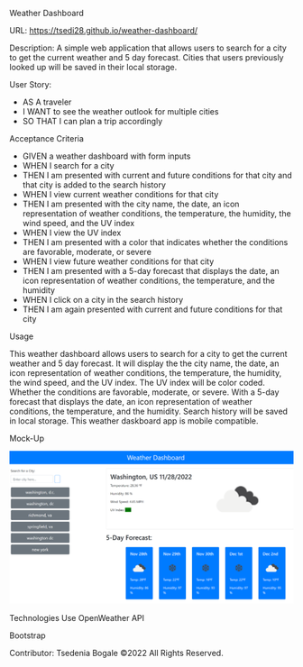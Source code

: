 Weather Dashboard

URL: https://tsedi28.github.io/weather-dashboard/

Description:
A simple web application that allows users to search for a city to get the current weather and 5 day forecast. Cities that users previously looked up will be saved in their local storage.

User Story:
- AS A traveler
- I WANT to see the weather outlook for multiple cities
- SO THAT I can plan a trip accordingly


Acceptance Criteria

- GIVEN a weather dashboard with form inputs
- WHEN I search for a city
- THEN I am presented with current and future conditions for that city and that city is added to the search history
- WHEN I view current weather conditions for that city
- THEN I am presented with the city name, the date, an icon representation of weather conditions, the temperature, the humidity, the wind speed, and the UV index
- WHEN I view the UV index
- THEN I am presented with a color that indicates whether the conditions are favorable, moderate, or severe
- WHEN I view future weather conditions for that city
- THEN I am presented with a 5-day forecast that displays the date, an icon representation of weather conditions, the temperature, and the humidity
- WHEN I click on a city in the search history
- THEN I am again presented with current and future conditions for that city

Usage

This weather dashboard allows users to search for a city to get the current weather and 5 day forecast.
It will display the the city name, the date, an icon representation of weather conditions, the temperature, the humidity, the wind speed, and the UV index.
The UV index will be color coded. Whether the conditions are favorable, moderate, or severe.
With a 5-day forecast that displays the date, an icon representation of weather conditions, the temperature, and the humidity.
Search history will be saved in local storage.
This weather daskboard app is mobile compatible.

Mock-Up

![app screenshot](./assets/images/Screenshot%202022-11-28%20000134.png)


Technologies Use
OpenWeather API

Bootstrap


Contributor:
Tsedenia Bogale ©2022 All Rights Reserved.